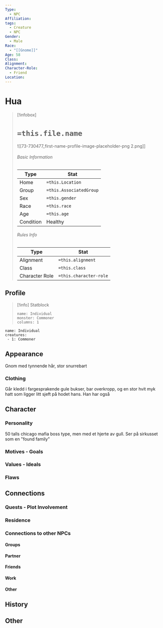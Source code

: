 ```yaml
---
Type:
  - NPC
Affiliation: 
tags:
  - Creature
  - NPC
Gender:
  - Male
Race:
  - "[[Gnome]]"
Age: 58
Class: 
Alignment: 
Character-Role:
  - Friend
Location:
---
```

# Hua


> [!infobox]
> # `=this.file.name`
> ![[73-730477_first-name-profile-image-placeholder-png 2.png]]
> ###### Basic Information
> Type |  Stat |
> ---|---|
> Home | `=this.Location` |
> Group | `=this.AssociatedGroup` |
> Sex | `=this.gender` |
> Race | `=this.race` |
> Age | `=this.age` |
> Condition | Healthy |
> ###### Rules Info
> Type |  Stat |
> ---|---|
> Alignment | `=this.alignment` |
> Class | `=this.class` |
> Character Role | `=this.character-role` |

## Profile

> [!info] Statblock
> ```statblock
> name: Individual
> monster: Commoner
> columns: 1
> ```

```encounter-table
name: Individual
creatures:
 - 1: Commoner
```

## Appearance
Gnom med tynnende hår, stor snurrebart
### Clothing
Går kledd i fargesprakende gule bukser, bar overkropp, og en stor hvit myk hatt som ligger litt sjeft på hodet hans. Han har også 

## Character

### Personality
50 talls chicago mafia boss type, men med et hjerte av gull. Ser på sirkusset som en "found family"
### Motives - Goals

### Values - Ideals

### Flaws


## Connections

### Quests - Plot Involvement

### Residence

### Connections to other NPCs

#### Groups

#### Partner

#### Friends

#### Work

#### Other


## History

## Other